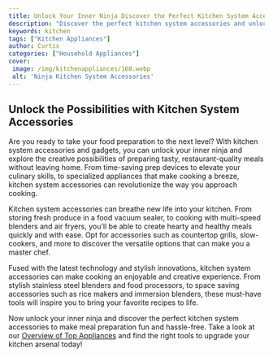 ```yaml
---
title: Unlock Your Inner Ninja Discover the Perfect Kitchen System Accessories
description: "Discover the perfect kitchen system accessories and unlock your inner ninja Learn how to stock your kitchen with all the necessary tools to help make meal times easier and more enjoyable"
keywords: kitchen
tags: ["Kitchen Appliances"]
author: Curtis
categories: ["Household Appliances"]
cover: 
 image: /img/kitchenappliances/168.webp
 alt: 'Ninja Kitchen System Accessories'
---
```

## Unlock the Possibilities with Kitchen System Accessories

Are you ready to take your food preparation to the next level? With kitchen system accessories and gadgets, you can unlock your inner ninja and explore the creative possibilities of preparing tasty, restaurant-quality meals without leaving home. From time-saving prep devices to elevate your culinary skills, to specialized appliances that make cooking a breeze, kitchen system accessories can revolutionize the way you approach cooking. 

Kitchen system accessories can breathe new life into your kitchen. From storing fresh produce in a food vacuum sealer, to cooking with multi-speed blenders and air fryers, you'll be able to create hearty and healthy meals quickly and with ease. Opt for accessories such as countertop grills, slow-cookers, and more to discover the versatile options that can make you a master chef. 

Fused with the latest technology and stylish innovations, kitchen system accessories can make cooking an enjoyable and creative experience. From stylish stainless steel blenders and food processors, to space saving accessories such as rice makers and immersion blenders, these must-have tools will inspire you to bring your favorite recipes to life.

Now unlock your inner ninja and discover the perfect kitchen system accessories to make meal preparation fun and hassle-free. Take a look at our [Overview of Top Appliances](./pages/appliance-overview) and find the right tools to upgrade your kitchen arsenal today!

